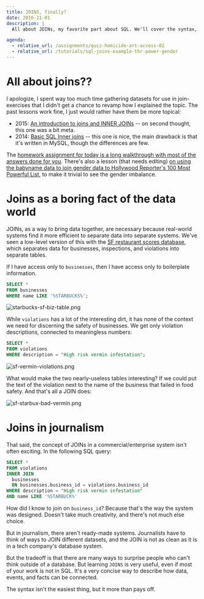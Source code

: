 ```yaml
---
title: JOINS, finally?
date: 2016-11-01
description: |
  All about JOINs, my favorite part about SQL. We'll cover the syntax, I'll try to show them in real-life exercises. And we'll have plenty of homework on it for next week.

agenda:
  - relative_url: /assignments/quiz-homicide-art-access-02
  - relative_url: /tutorials/sql-joins-example-thr-power-gender
---
```


# All about joins??

I apologize, I spent way too much time gathering datasets for use in join-exercises that I didn't get a chance to revamp how I explained the topic. The past lessons work fine, I just would rather have them be more topical:

- 2015: [An introduction to joins and INNER JOINs](http://2015.padjo.org/tutorials/babynames-and-college-salaries/030-all-about-inner-joins/) -- on second thought, this one was a bit meta.
- 2014: [Basic SQL Inner joins](http://www.padjo.org/tutorials/database-joins/sql-inner-join/) -- this one is nice, the main drawback is that it's written in MySQL, though the differences are few.

The [homework assignment for today is a long walkthrough with most of the answers done for you](/assignments/sql-exercise-salary-gender-joins/). There's also a lesson (that needs editing) [on using the babyname data to join gender data to Hollywood Reporter's 100 Most Powerful List](/tutorials/sql-joins-example-thr-power-gender), to make it trivial to see the gender imbalance.






# Joins as a boring fact of the data world

JOINs, as a way to bring data together, are necessary because real-world systems find it more efficient to separate data into separate systems. We've seen a low-level version of this with the [SF restaurant scores database](/tutorials/sqlite-data-starterpacks/#toc-san-francisco-restaurant-health-inspections), which separates data for businesses, inspections, and violations into separate tables.

If I have access only to `businesses`, then I have access only to boilerplate information.

~~~sql
SELECT * 
FROM businesses
WHERE name LIKE '%STARBUCKS%';
~~~

<img src="/tutorials/all-about-joins/images/starbucks-sf-biz-table.png" alt="starbucks-sf-biz-table.png">

While `violations` has a lot of the interesting dirt, it has none of the context we need for discerning the safety of businesses. We get only violation descriptions, connected to meaningless numbers:

~~~sql
SELECT *
FROM violations 
WHERE description = "High risk vermin infestation";
~~~

<img src="/tutorials/all-about-joins/images/sf-vermin-violations.png" alt="sf-vermin-violations.png">


What would make the two nearly-useless tables interesting? If we could put the text of the violation next to the name of the business that failed in food safety. And that's all a JOIN does:

<img src="/tutorials/all-about-joins/images/sf-starbux-bad-vermin.png" alt="sf-starbux-bad-vermin.png">



# Joins in journalism

That said, the concept of JOINs in a commercial/enterprise system isn't often exciting. In the following SQL query:

~~~sql
SELECT *
FROM violations 
INNER JOIN 
  businesses 
  ON businesses.business_id = violations.business_id
WHERE description = "High risk vermin infestation"
AND name LIKE '%STARBUCK%'
~~~

How did I know to join on `business_id`? Because that's the way the system was designed. Doesn't take much creativity, and there's not much else choice.

But in journalism, there aren't ready-made systems. Journalists have to think of ways to JOIN different datasets, and the JOIN is not as clean as it is in a tech company's database system.

But the tradeoff is that there are many ways to surprise people who can't think outside of a database. But learning `JOINS` is very useful, even if most of your work is not in SQL. It's a very concise way to describe how data, events, and facts can be connected.

The syntax isn't the easiest thing, but it more than pays off.

